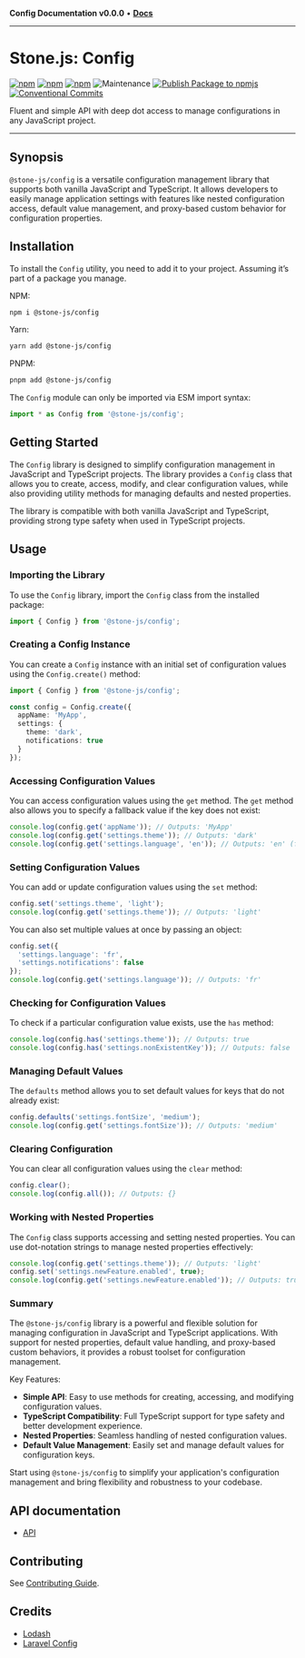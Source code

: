 **Config Documentation v0.0.0** • [**Docs**](modules.md)

***

# Stone.js: Config

[![npm](https://img.shields.io/npm/l/@stone-js/config)](https://opensource.org/licenses/Apache-2.0)
[![npm](https://img.shields.io/npm/v/@stone-js/config)](https://www.npmjs.com/package/@stone-js/config)
[![npm](https://img.shields.io/npm/dm/@stone-js/config)](https://www.npmjs.com/package/@stone-js/config)
![Maintenance](https://img.shields.io/maintenance/yes/2024)
[![Publish Package to npmjs](https://github.com/stonemjs/config/actions/workflows/release.yml/badge.svg)](https://github.com/stonemjs/config/actions/workflows/release.yml)
[![Conventional Commits](https://img.shields.io/badge/Conventional%20Commits-1.0.0-yellow.svg)](https://conventionalcommits.org)

Fluent and simple API with deep dot access to manage configurations in any JavaScript project.

---

## Synopsis

`@stone-js/config` is a versatile configuration management library that supports both vanilla JavaScript and TypeScript. It allows developers to easily manage application settings with features like nested configuration access, default value management, and proxy-based custom behavior for configuration properties.

## Installation

To install the `Config` utility, you need to add it to your project. Assuming it’s part of a package you manage.

NPM:

```bash
npm i @stone-js/config
```

Yarn:

```bash
yarn add @stone-js/config
```

PNPM:

```bash
pnpm add @stone-js/config
```

The `Config` module can only be imported via ESM import syntax:

```typescript
import * as Config from '@stone-js/config';
```

## Getting Started

The `Config` library is designed to simplify configuration management in JavaScript and TypeScript projects. The library provides a `Config` class that allows you to create, access, modify, and clear configuration values, while also providing utility methods for managing defaults and nested properties.

The library is compatible with both vanilla JavaScript and TypeScript, providing strong type safety when used in TypeScript projects.

## Usage

### Importing the Library
To use the `Config` library, import the `Config` class from the installed package:

```typescript
import { Config } from '@stone-js/config';
```

### Creating a Config Instance
You can create a `Config` instance with an initial set of configuration values using the `Config.create()` method:

```typescript
import { Config } from '@stone-js/config';

const config = Config.create({
  appName: 'MyApp',
  settings: {
    theme: 'dark',
    notifications: true
  }
});
```

### Accessing Configuration Values
You can access configuration values using the `get` method. The `get` method also allows you to specify a fallback value if the key does not exist:

```typescript
console.log(config.get('appName')); // Outputs: 'MyApp'
console.log(config.get('settings.theme')); // Outputs: 'dark'
console.log(config.get('settings.language', 'en')); // Outputs: 'en' (fallback value)
```

### Setting Configuration Values
You can add or update configuration values using the `set` method:

```typescript
config.set('settings.theme', 'light');
console.log(config.get('settings.theme')); // Outputs: 'light'
```

You can also set multiple values at once by passing an object:

```typescript
config.set({
  'settings.language': 'fr',
  'settings.notifications': false
});
console.log(config.get('settings.language')); // Outputs: 'fr'
```

### Checking for Configuration Values
To check if a particular configuration value exists, use the `has` method:

```typescript
console.log(config.has('settings.theme')); // Outputs: true
console.log(config.has('settings.nonExistentKey')); // Outputs: false
```

### Managing Default Values
The `defaults` method allows you to set default values for keys that do not already exist:

```typescript
config.defaults('settings.fontSize', 'medium');
console.log(config.get('settings.fontSize')); // Outputs: 'medium'
```

### Clearing Configuration
You can clear all configuration values using the `clear` method:

```typescript
config.clear();
console.log(config.all()); // Outputs: {}
```

### Working with Nested Properties
The `Config` class supports accessing and setting nested properties. You can use dot-notation strings to manage nested properties effectively:

```typescript
console.log(config.get('settings.theme')); // Outputs: 'light'
config.set('settings.newFeature.enabled', true);
console.log(config.get('settings.newFeature.enabled')); // Outputs: true
```

### Summary
The `@stone-js/config` library is a powerful and flexible solution for managing configuration in JavaScript and TypeScript applications. With support for nested properties, default value handling, and proxy-based custom behaviors, it provides a robust toolset for configuration management.

Key Features:
- **Simple API**: Easy to use methods for creating, accessing, and modifying configuration values.
- **TypeScript Compatibility**: Full TypeScript support for type safety and better development experience.
- **Nested Properties**: Seamless handling of nested configuration values.
- **Default Value Management**: Easily set and manage default values for configuration keys.

Start using `@stone-js/config` to simplify your application's configuration management and bring flexibility and robustness to your codebase.

## API documentation

- [API](https://github.com/stonemjs/config/blob/main/docs/modules.md)

## Contributing

See [Contributing Guide](https://github.com/stonemjs/config/blob/main/CONTRIBUTING.md).

## Credits
- [Lodash](https://github.com/lodash/lodash)
- [Laravel Config](https://github.com/laravel/framework/blob/10.x/src/Illuminate/Config/Repository.php)

